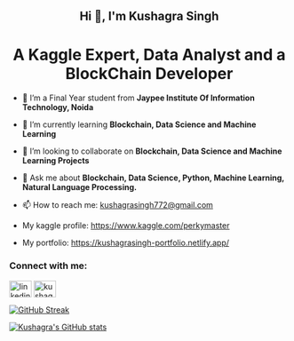 <h2 align="center">Hi 👋, I'm Kushagra Singh</h2>
<h1 align="center">A Kaggle Expert, Data Analyst and a BlockChain Developer</h1>


- 🔭 I’m a Final Year student from **Jaypee Institute Of Information Technology, Noida**

- 🌱 I’m currently learning **Blockchain, Data Science and Machine Learning**

- 👯 I’m looking to collaborate on **Blockchain, Data Science and Machine Learning Projects**

- 💬 Ask me about **Blockchain, Data Science, Python, Machine Learning, Natural Language Processing.**

- 📫 How to reach me: kushagrasingh772@gmail.com

- My kaggle profile: https://www.kaggle.com/perkymaster

- My portfolio: https://kushagrasingh-portfolio.netlify.app/

<h3 align="left">Connect with me:</h3>



<p align="left">

<a href="https://www.linkedin.com/in/kushagra-singh-16ba661a5/" target="blank"><img align="center" src="https://cdn.jsdelivr.net/npm/simple-icons@3.0.1/icons/linkedin.svg" alt="linkedin" height="30" width="40" /></a> <a href="https://www.instagram.com/kushagra___singh/" target="blank"><img align="center" src="https://cdn.jsdelivr.net/npm/simple-icons@3.0.1/icons/instagram.svg" alt="kushagra___singh" height="30" width="40" /></a>

</p>


<!-- [![Top Langs](https://github-readme-stats.vercel.app/api/top-langs/?username=kushagrasingh772&layout=compact&theme=radical)](https://github.com/kushagrasingh772) -->

[![GitHub Streak](https://github-readme-streak-stats.herokuapp.com?user=kushagrasingh772&theme=dark&date_format=M%20j%5B%2C%20Y%5D&ring=D83A7C&background=141321)](https://git.io/streak-stats)

[![Kushagra's GitHub stats](https://github-readme-stats.vercel.app/api?username=kushagrasingh772&show_icons=true&theme=radical)](https://github.com/kushagrasingh772)


